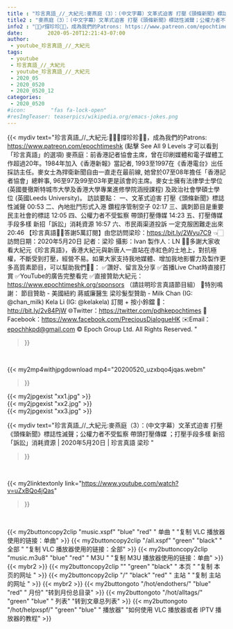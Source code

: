 ```yaml
---
title : "珍言真語_//_大紀元:麥燕庭（3）：(中文字幕）文革式迫害 打壓《頭條新聞》標誌性滅聲；公權力者不受監察 帶頭打壓傳媒 ；打壓手段多樣 新招「訴訟」消耗資源 | 2020年5月20日 | 珍言真語 梁珍 "
title2 : "麥燕庭（3）：(中文字幕）文革式迫害 打壓《頭條新聞》標誌性滅聲；公權力者不受監察 帶頭打壓傳媒 ；打壓手段多樣 新招「訴訟」消耗資源 | 2020年5月20日 | 珍言真語 梁珍 "
info2 : "🙋🏼‍♂️撐珍珍💪🏻，成為我們的Patrons: https://www.patreon.com/epochtimeshk  (點擊  See All 9 Levels  才可以看到「珍言真語」的選項)  麥燕庭：前香港記者協會主席，曾在印刷媒體和電子媒體工作超過20年。1984年加入《香港新報》當記者, 1993至1997在《香港電台》出任採訪主任。麥女士為捍衛新聞自由一直走在最前線, 她曾於07至08年擔任「香港記者協會」總幹事, 96至97及99至03年更是該會的主席。麥女士擁有法律學士學位 (英國曼徹斯特城市大學及香港大學專業進修學院涵授課程) 及政治社會學碩士學位 (英國Leeds University)。  訪談要點： 一、文革式迫害 打壓《頭條新聞》標誌性滅聲   00:53 二、內地批鬥形式入港 鑽程序管制空子  02:17 三、諷刺節目是重要民主社會的標誌 12:05 四、公權力者不受監察 帶頭打壓傳媒 14:23 五、打壓傳媒手段多樣 新招「訴訟」消耗資源  16:57 六、市民兩渠道投訴 一定克服困難走出來  20:46  【珍言真語🙏🏻答謝5萬訂閱】由您訪問梁珍：https://bit.ly/2Wyu7C9 👈🏻  訪問日期：2020年5月20日 記者：梁珍 攝影：Ivan 製作人：LN  🙏🏻多謝大家收看大紀元《珍言真語》，香港大紀元與新唐人一直站在赤紅色的土地上，對抗極權，不斷受到打壓，經營不易。如果大家支持我地媒體、增加我地影響力及製作更多高質素節目，可以幫助我們💪🏻： ✅讚好、留言及分享 ✅首播Live Chat時直接打賞 ✅YouTube的廣告完整看完 ✅直接贊助大紀元：https://www.epochtimeshk.org/sponsors （請註明珍言真語節目組）  💐特別鳴謝： 節目贊助 - 美國紐約 蔣威廉醫生 梁珍髮型贊助 - Milk Chan (IG: @chan_milk)   Kela Li (IG: @kelakela)  訂閱 + 按小鈴鐺 🔔：http://bit.ly/2v84PjW 🌐Twitter：https://twitter.com/pdhkepochtimes 👥Facebook：https://www.facebook.com/PreciousDialogueHK ✉️Email：epochhkpd@gmail.com  © Epoch Group Ltd. All Rights Reserved. "
date:        2020-05-20T12:21:43-07:00
author:
 - youtube_珍言真語_//_大紀元
tags:
 - youtube
 - 珍言真語_//_大紀元
 - youtube_珍言真語_//_大紀元
 - 2020_05
 - 2020_0520
 - 2020_0520_12
categories:
 - 2020_0520
#icon:        "fas fa-lock-open"
#resImgTeaser: teaserpics/wikipedia.org/emacs-jokes.png
---
```


{{< mydiv text="珍言真語_//_大紀元:🙋🏼‍♂️撐珍珍💪🏻，成為我們的Patrons: https://www.patreon.com/epochtimeshk  (點擊  See All 9 Levels  才可以看到「珍言真語」的選項)  麥燕庭：前香港記者協會主席，曾在印刷媒體和電子媒體工作超過20年。1984年加入《香港新報》當記者, 1993至1997在《香港電台》出任採訪主任。麥女士為捍衛新聞自由一直走在最前線, 她曾於07至08年擔任「香港記者協會」總幹事, 96至97及99至03年更是該會的主席。麥女士擁有法律學士學位 (英國曼徹斯特城市大學及香港大學專業進修學院涵授課程) 及政治社會學碩士學位 (英國Leeds University)。  訪談要點： 一、文革式迫害 打壓《頭條新聞》標誌性滅聲   00:53 二、內地批鬥形式入港 鑽程序管制空子  02:17 三、諷刺節目是重要民主社會的標誌 12:05 四、公權力者不受監察 帶頭打壓傳媒 14:23 五、打壓傳媒手段多樣 新招「訴訟」消耗資源  16:57 六、市民兩渠道投訴 一定克服困難走出來  20:46  【珍言真語🙏🏻答謝5萬訂閱】由您訪問梁珍：https://bit.ly/2Wyu7C9 👈🏻  訪問日期：2020年5月20日 記者：梁珍 攝影：Ivan 製作人：LN  🙏🏻多謝大家收看大紀元《珍言真語》，香港大紀元與新唐人一直站在赤紅色的土地上，對抗極權，不斷受到打壓，經營不易。如果大家支持我地媒體、增加我地影響力及製作更多高質素節目，可以幫助我們💪🏻： ✅讚好、留言及分享 ✅首播Live Chat時直接打賞 ✅YouTube的廣告完整看完 ✅直接贊助大紀元：https://www.epochtimeshk.org/sponsors （請註明珍言真語節目組）  💐特別鳴謝： 節目贊助 - 美國紐約 蔣威廉醫生 梁珍髮型贊助 - Milk Chan (IG: @chan_milk)   Kela Li (IG: @kelakela)  訂閱 + 按小鈴鐺 🔔：http://bit.ly/2v84PjW 🌐Twitter：https://twitter.com/pdhkepochtimes 👥Facebook：https://www.facebook.com/PreciousDialogueHK ✉️Email：epochhkpd@gmail.com  © Epoch Group Ltd. All Rights Reserved. "
>}}
<br>


{{< my2mp4withjpgdownload mp4="20200520_uzxbqo4jqas.webm"
>}}

{{< my2jpgexist "xx1.jpg" >}}<br>
{{< my2jpgexist "xx2.jpg" >}}<br>
{{< my2jpgexist "xx3.jpg" >}}<br>



{{< mydiv text="珍言真語_//_大紀元:麥燕庭（3）：(中文字幕）文革式迫害 打壓《頭條新聞》標誌性滅聲；公權力者不受監察 帶頭打壓傳媒 ；打壓手段多樣 新招「訴訟」消耗資源 | 2020年5月20日 | 珍言真語 梁珍 "
>}}
<br>

{{< my2linktextonly link="https://www.youtube.com/watch?v=uZxBQo4jQas"
>}}


<br>

{{< my2buttoncopy2clip "music.xspf"        "blue"   "red"    " 单曲 "  "复制 VLC 播放器使用的链接：单曲" >}} {{< my2buttoncopy2clip "/all.xspf"         "green"  "black"  " 全部 "  "复制 VLC 播放器使用的链接：全部" >}} {{< my2buttoncopy2clip "music.m3u8"        "blue"   "red"    " M3U  "    "复制 M3U 播放器使用的链接：单曲" >}} {{< mybr2 >}} {{< my2buttoncopy2clip ""                  "green"  "black"  " 本页 "    "复制 本页的网址 " >}} {{< my2buttoncopy2clip "/"                 "black"  "red"    " 主站 "    "复制 主站的网址 " >}} {{< mybr2 >}} {{< my2buttongoto      "/hot/endothers/"   "blue"   "red"    " 月份"   "转到月份总目录" >}} {{< my2buttongoto      "/hot/alltags/"     "green"  "blue"   " 列表"   "转到文章总列表" >}} {{< my2buttongoto      "/hot/helpxspf/"    "green"  "blue"   " 播放器" "如何使用 VLC 播放器或者 IPTV 播放器的教程" >}} 
